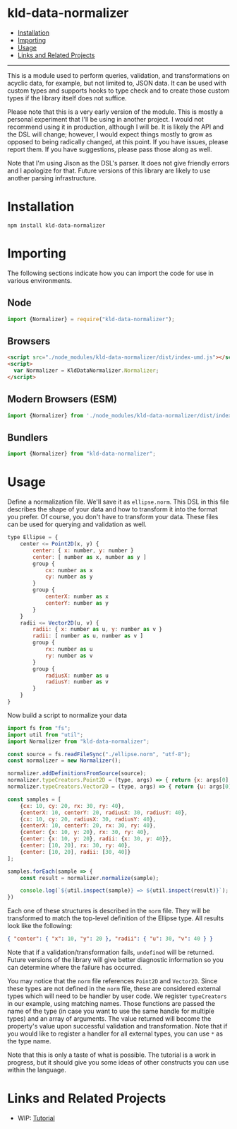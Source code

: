 # kld-data-normalizer

- [Installation](#installation)
- [Importing](#importing)
- [Usage](#usage)
- [Links and Related Projects](#links-and-related-projects)

---

This is a module used to perform queries, validation, and transformations on acyclic data, for example, but not limited to, JSON data. It can be used with custom types and supports hooks to type check and to create those custom types if the library itself does not suffice.

Please note that this is a very early version of the module. This is mostly a personal experiment that I'll be using in another project. I would not recommend using it in production, although I will be. It is likely the API and the DSL will change; however, I would expect things mostly to grow as opposed to being radically changed, at this point. If you have issues, please report them. If you have suggestions, please pass those along as well.

Note that I'm using Jison as the DSL's parser. It does not give friendly errors and I apologize for that. Future versions of this library are likely to use another parsing infrastructure.

# Installation

```npm install kld-data-normalizer```

# Importing

The following sections indicate how you can import the code for use in various environments.

## Node

```javascript
import {Normalizer} = require("kld-data-normalizer");
```

## Browsers

```html
<script src="./node_modules/kld-data-normalizer/dist/index-umd.js"></script>
<script>
  var Normalizer = KldDataNormalizer.Normalizer;
</script>
```

## Modern Browsers (ESM)

```javascript
import {Normalizer} from './node_modules/kld-data-normalizer/dist/index-esm.js';
```

## Bundlers

```javascript
import {Normalizer} from "kld-data-normalizer";
```

# Usage

Define a normalization file. We'll save it as `ellipse.norm`. This DSL in this file describes the shape of your data and how to transform it into the format you prefer. Of course, you don't have to transform your data. These files can be used for querying and validation as well.

```javascript
type Ellipse = {
    center <= Point2D(x, y) {
        center: { x: number, y: number }
        center: [ number as x, number as y ]
        group {
            cx: number as x
            cy: number as y
        }
        group {
            centerX: number as x
            centerY: number as y
        }
    }
    radii <= Vector2D(u, v) {
        radii: { x: number as u, y: number as v }
        radii: [ number as u, number as v ]
        group {
            rx: number as u
            ry: number as v
        }
        group {
            radiusX: number as u
            radiusY: number as v
        }
    }
}
```

Now build a script to normalize your data

```javascript
import fs from "fs";
import util from "util";
import Normalizer from "kld-data-normalizer";

const source = fs.readFileSync("./ellipse.norm", "utf-8");
const normalizer = new Normalizer();

normalizer.addDefinitionsFromSource(source);
normalizer.typeCreators.Point2D = (type, args) => { return {x: args[0], y: args[1]} };
normalizer.typeCreators.Vector2D = (type, args) => { return {u: args[0], v: args[1]} };

const samples = [
    {cx: 10, cy: 20, rx: 30, ry: 40},
    {centerX: 10, centerY: 20, radiusX: 30, radiusY: 40},
    {cx: 10, cy: 20, radiusX: 30, radiusY: 40},
    {centerX: 10, centerY: 20, rx: 30, ry: 40},
    {center: {x: 10, y: 20}, rx: 30, ry: 40},
    {center: {x: 10, y: 20}, radii: {x: 30, y: 40}},
    {center: [10, 20], rx: 30, ry: 40},
    {center: [10, 20], radii: [30, 40]}
];

samples.forEach(sample => {
    const result = normalizer.normalize(sample);

    console.log(`${util.inspect(sample)} => ${util.inspect(result)}`);
})
```

Each one of these structures is described in the `norm` file. They will be transformed to match the top-level definition of the Ellipse type. All results look like the following:

```JSON
{ "center": { "x": 10, "y": 20 }, "radii": { "u": 30, "v": 40 } }
```

Note that if a validation/transformation fails, `undefined` will be returned. Future versions of the library will give better diagnostic information so you can determine where the failure has occurred.

You may notice that the `norm` file references `Point2D` and `Vector2D`. Since these types are not defined in the `norm` file, these are considered external types which will need to be handler by user code. We register `typeCreators` in our example, using matching names. Those functions are passed the name of the type (in case you want to use the same handle for multiple types) and an array of arguments. The value returned will become the property's value upon successful validation and transformation. Note that if you would like to register a handler for all external types, you can use `*` as the type name.

Note that this is only a taste of what is possible. The tutorial is a work in progress, but it should give you some ideas of other constructs you can use within the language.

# Links and Related Projects

- WIP: [Tutorial](https://github.com/thelonious/kld-data-normalizer/blob/master/docs/tutorial.md)
